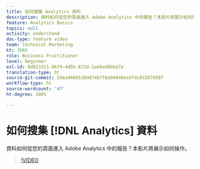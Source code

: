```yaml
---
title: 如何搜集 Analytics 資料
description: 資料如何從您的頁面進入 Adobe Analytics 中的報告？本影片將展示如何操作。
feature: Analytics Basics
topics: null
activity: understand
doc-type: feature video
team: Technical Marketing
kt: 3565
role: Business Practitioner
level: Beginner
exl-id: 9d823311-8679-4d5b-873d-1ae0a49bbd7a
translation-type: ht
source-git-commit: 5dead486510dd74b7f6a04848ecd7dc03267958f
workflow-type: ht
source-wordcount: '47'
ht-degree: 100%

---
```


# 如何搜集 [!DNL Analytics] 資料

資料如何從您的頁面進入 Adobe Analytics 中的報告？本影片將展示如何操作。

>[!VIDEO](https://video.tv.adobe.com/v/28768/?quality=12)
